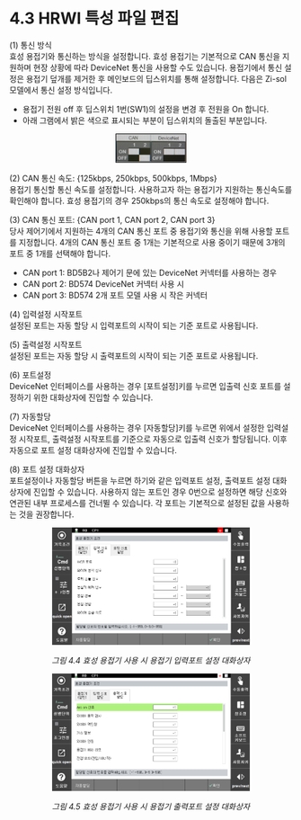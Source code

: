 ﻿# 4.3 HRWI 특성 파일 편집


(1)	통신 방식  
효성 용접기와 통신하는 방식을 설정합니다. 효성 용접기는 기본적으로 CAN 통신을 지원하며 현장 상황에 따라 DeviceNet 통신을 사용할 수도 있습니다. 용접기에서 통신 설정은 용접기 덮개를 제거한 후 메인보드의 딥스위치를 통해 설정합니다.
다음은 Zi-sol 모델에서 통신 설정 방식입니다.  
    
- 용접기 전원 off 후 딥스위치 1번(SW1)의 설정을 변경 후 전원을 On 합니다.
- 아래 그램에서 밝은 색으로 표시되는 부분이 딥스위치의 돌출된 부분입니다.
 
<p align="center">
 <img src="../../_assets/4_4_0.png" width="25%"></img>
</p>



(2)	CAN 통신 속도: {125kbps, 250kbps, 500kbps, 1Mbps}  
용접기 통신할 통신 속도를 설정합니다. 사용하고자 하는 용접기가 지원하는 통신속도를 확인해야 합니다. 효성 용접기의 경우 250kbps의 통신 속도로 설정해야 합니다.

(3)	CAN 통신 포트: {CAN port 1, CAN port 2, CAN port 3}  
당사 제어기에서 지원하는 4개의 CAN 통신 포트 중 용접기와 통신을 위해 사용할 포트를 지정합니다. 4개의 CAN 통신 포트 중 1개는 기본적으로 사용 중이기 때문에 3개의 포트 중 1개를 선택해야 합니다.
  - CAN port 1: BD5B2나 제어기 문에 있는 DeviceNet 커넥터를 사용하는 경우
  - CAN port 2: BD574 DeviceNet 커넥터 사용 시
  - CAN port 3: BD574 2개 포트 모델 사용 시 작은 커넥터

(4)	입력설정 시작포트  
설정된 포트는 자동 할당 시 입력포트의 시작이 되는 기준 포트로 사용됩니다. 

(5)	출력설정 시작포트  
설정된 포트는 자동 할당 시 출력포트의 시작이 되는 기준 포트로 사용됩니다.

(6)	포트설정  
DeviceNet 인터페이스를 사용하는 경우 [포트설정]키를 누르면 입출력 신호 포트를 설정하기 위한 대화상자에 진입할 수 있습니다.

(7)	자동할당  
DeviceNet 인터페이스를 사용하는 경우 [자동할당]키를 누르면 위에서 설정한 입력설정 시작포트, 출력설정 시작포트를 기준으로 자동으로 입출력 신호가 할당됩니다. 이후 자동으로 포트 설정 대화상자에 진입할 수 있습니다.

(8)	포트 설정 대화상자  
포트설정이나 자동할당 버튼을 누르면 하기와 같은 입력포트 설정, 출력포트 설정 대화상자에 진입할 수 있습니다. 사용하지 않는 포트인 경우 0번으로 설정하면 해당 신호와 연관된 내부 프로세스를 건너뛸 수 있습니다. 각 포트는 기본적으로 설정된 값을 사용하는 것을 권장합니다.
  
<p align="center">
 <img src="../../_assets/4_4.png" width="70%"></img>
 <em><p align="center">그림 4.4 효성 용접기 사용 시 용접기 입력포트 설정 대화상자</p></em>
</p>
  
<p align="center">
 <img src="../../_assets/4_5.png" width="70%"></img>
 <em><p align="center">그림 4.5 효성 용접기 사용 시 용접기 출력포트 설정 대화상자</p></em>
</p>
  
